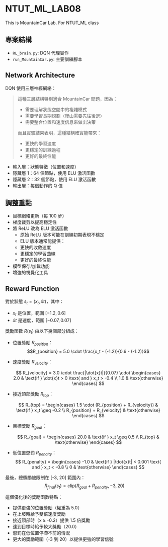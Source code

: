 # NTUT_ML_LAB08

This is MountainCar Lab. For NTUT_ML class

## 專案結構

-   `RL_brain.py`: DQN 代理實作
-   `run_MountainCar.py`: 主要訓練腳本

## Network Architecture

DQN 使用三層神經網絡：

> 這種三層結構特別適合 MountainCar 問題，因為：
>
> -   需要理解狀態空間中的複雜模式
> -   需要學習長期規劃（爬山需要先往後退）
> -   需要整合位置和速度信息來做出決策
>
> 而且實驗結果表明，這種結構確實能帶來：
>
> -   更快的學習速度
> -   更穩定的訓練過程
> -   更好的最終性能

-   輸入層：狀態特徵（位置和速度）
-   隱藏層 1：64 個節點，使用 ELU 激活函數
-   隱藏層 2：32 個節點，使用 ELU 激活函數
-   輸出層：每個動作的 Q 值

## 調整重點

-   目標網絡更新（每 100 步）
-   梯度裁剪以提高穩定性
-   將 ReLU 改為 ELU 激活函數
    -   原始 ReLU 版本可能在訓練初期表現不穩定
    -   ELU 版本通常能提供：
    -   更快的收斂速度
    -   更穩定的學習曲線
    -   更好的最終性能
-   模型保存/加載功能
-   增強的視覺化工具

## Reward Function

對於狀態 $s_t = (x_t, \dot{x}t)$，其中：

-   $x_t$ 是位置，範圍 $[-1.2, 0.6]$
-   $\dot{x}t$ 是速度，範圍 $[-0.07, 0.07]$

獎勵函數 $R(s_t)$ 由以下幾個部分組成：

-   位置獎勵 $R_{position}$：
    $$R_{position} = 5.0 \cdot \frac{x_t - (-1.2)}{0.6 - (-1.2)}$$

-   速度獎勵 $R_{velocity}$：

    $$
    R_{velocity} = 3.0 \cdot \frac{|\dot{x}t|}{0.07} \cdot \begin{cases}
    2.0 & \text{if } \dot{x}t > 0 \text{ and } x_t > -0.4 \\
    1.0 & \text{otherwise}
    \end{cases}
    $$

-   接近頂部獎勵 $R_{top}$：

    $$
    R_{top} = \begin{cases}
    1.5 \cdot (R_{position} + R_{velocity}) & \text{if } x_t \geq -0.2 \\
    R_{position} + R_{velocity} & \text{otherwise}
    \end{cases}
    $$

-   目標獎勵 $R_{goal}$：

    $$
    R_{goal} = \begin{cases}
    20.0 & \text{if } x_t \geq 0.5 \\
    R_{top} & \text{otherwise}
    \end{cases}
    $$

-   低位置懲罰 $R_{penalty}$：
    $$
    R_{penalty} = \begin{cases}
    -1.0 & \text{if } |\dot{x}t| < 0.001 \text{ and } x_t < -0.8 \\
    0 & \text{otherwise}
    \end{cases}
    $$

最後，總獎勵被限制在 [-3, 20] 範圍內：
$$R_{final}(s_t) = \text{clip}(R_{goal} + R_{penalty}, -3, 20)$$

這個優化後的獎勵函數特點：

-   提供更強的位置獎勵（權重為 5.0）
-   在上坡時給予雙倍速度獎勵
-   接近頂部時（x ≥ -0.2）提供 1.5 倍獎勵
-   達到目標時給予較大獎勵（20.0）
-   懲罰在低位置停滯不前的情況
-   更大的獎勵範圍（-3 到 20）以提供更強的學習信號
